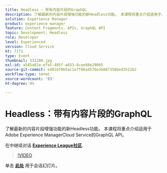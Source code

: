 ```yaml
---
title: Headless — 带有内容片段的GraphQL
description: 了解最新的内容片段增强功能的新Headless功能。 本课程将重点介绍适用于Adobe Experience ManagerCloud Service的GraphQL API。 此会话作为Adobe Developers Live内容事件的一部分提供。
solution: Experience Manager
product: experience manager
feature: Content Fragments, APIs, GraphQL API
topic: Development, Headless
role: Developer
level: Experienced
version: Cloud Service
kt: 7171
type: Event
thumbnail: 331280.jpg
exl-id: a545a81e-efa5-485f-a653-6cee86e29065
source-git-commit: e401bf0b5ac1e7f06a4576e36887358bed352162
workflow-type: tm+mt
source-wordcount: '93'
ht-degree: 0%

---
```


# Headless：带有内容片段的GraphQL

了解最新的内容片段增强功能的新Headless功能。 本课程将重点介绍适用于Adobe Experience ManagerCloud Service的GraphQL API。

在中继续对话 **[Experience League社区](https://adobe.ly/36Yd3v6)**.

>[!VIDEO](https://video.tv.adobe.com/v/331280/?quality=12&learn=on&hidetitle=true)

单击 **[此处](/help/adobe-developers-live/assets/headless-graphql-content-fragments.pdf)** 用于会话幻灯片。
